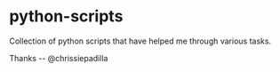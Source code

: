 # python-scripts

Collection of python scripts that have helped me through various tasks.

Thanks -- @chrissiepadilla